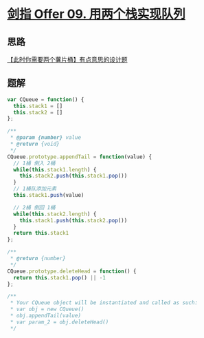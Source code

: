 # [剑指 Offer 09. 用两个栈实现队列](https://leetcode-cn.com/problems/yong-liang-ge-zhan-shi-xian-dui-lie-lcof/submissions/)



## 思路
[【此时你需要两个薯片桶】有点意思的设计题](https://leetcode-cn.com/problems/yong-liang-ge-zhan-shi-xian-dui-lie-lcof/solution/ci-shi-ni-xu-yao-liang-ge-shu-pian-tong-z0jxf/)

## 题解
```js
var CQueue = function() {
  this.stack1 = []
  this.stack2 = []
};

/** 
 * @param {number} value
 * @return {void}
 */
CQueue.prototype.appendTail = function(value) {
  // 1桶 倒入 2桶
  while(this.stack1.length) {
    this.stack2.push(this.stack1.pop())
  }
  // 1桶队添加元素
  this.stack1.push(value)

  // 2桶 倒回 1桶
  while(this.stack2.length) {
    this.stack1.push(this.stack2.pop())
  }
  return this.stack1
};

/**
 * @return {number}
 */
CQueue.prototype.deleteHead = function() {
  return this.stack1.pop() || -1
};

/**
 * Your CQueue object will be instantiated and called as such:
 * var obj = new CQueue()
 * obj.appendTail(value)
 * var param_2 = obj.deleteHead()
 */
```